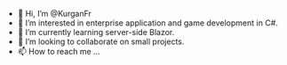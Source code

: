 - 👋 Hi, I’m @KurganFr
- 👀 I’m interested in enterprise application and game development in C#.
- 🌱 I’m currently learning server-side Blazor.
- 💞️ I’m looking to collaborate on small projects.
- 📫 How to reach me ...

<!---
KurganFr/KurganFr is a ✨ special ✨ repository because its `README.md` (this file) appears on your GitHub profile.
You can click the Preview link to take a look at your changes.
--->
